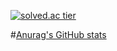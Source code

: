 [![solved.ac tier](http://mazassumnida.wtf/api/generate_badge?boj=hipo_son)](https://solved.ac/hipo_son)

#[Anurag's GitHub stats](https://github-readme-stats.vercel.app/api?username=hipo_son&show_icons=true&theme=radical)


<!--
**hipo-son/hipo-son** is a ✨ _special_ ✨ repository because its `README.md` (this file) appears on your GitHub profile.

Here are some ideas to get you started:

- 🔭 I’m currently working on ...
- 🌱 I’m currently learning ...
- 👯 I’m looking to collaborate on ...
- 🤔 I’m looking for help with ...
- 💬 Ask me about ...
- 📫 How to reach me: ...
- 😄 Pronouns: ...
- ⚡ Fun fact: ...
-->
